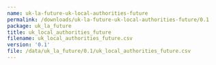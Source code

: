```yaml
---
name: uk-la-future-uk-local-authorities-future
permalink: /downloads/uk-la-future-uk-local-authorities-future/0.1
package: uk_la_future
title: uk_local_authorities_future
filename: uk_local_authorities_future.csv
version: '0.1'
file: /data/uk_la_future/0.1/uk_local_authorities_future.csv
---
```

